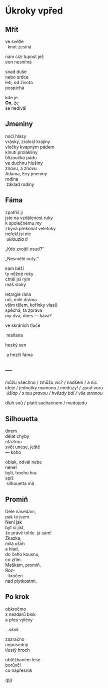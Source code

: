 Úkroky vpřed
============


Mřít
----

ve světle  
&nbsp;&nbsp;knot zesiná

nám cizí 
tupost jež  
eon nesnímá

snad duše  
nebo srdce  
letí, od života  
pospíchá

kde je  
**On**, že  
se nedívá!


Jmeniny
-------

nocí hlasy  
vrásky, zralost krajiny  
vločky kvapným pádem  
klnutí prolákliny  
blizoučko pádu  
ve duchnu hlušiny  
znovu, a znovu  
Adama, Evy jmeniny  
rodina  
&nbsp;základ rodiny


Fáma
----

zpatříš ji  
jste na vzdálenost ruky  
k společnému *my*  
zbývá překonat veletoky  
neřekl jsi nic  
&nbsp;*uklouzla ti*

„Kdo zvojtil osud?“

„Nesmělé noty.“

kam běží  
ty něžné roky  
chtěl jsi rým  
máš sloky

letargie rána  
oči, milé dráma  
vším tělem, kořínky vlasů  
spěchá, ta zpráva  
*my* dva, dnes — káva?  

ve skráních tluče

&nbsp;mañana

hezký sen

&nbsp;a hezčí fáma


—
-

můžu všechno / zmůžu víc? / nadšení / a nic  
ideje / jednotky mamonu / medúzy! / zpod voru  
&nbsp;*úšlap / s tou pravou / hvězdy bdí / vše stranou*

dluh snů / platit sacharinem / medojedu


Silhouetta
----------

dnem  
dělat chyby  
otázkou  
svět unese, ještě  
— koho

oblak, odvál nebe  
nene!  
bytí, trochu hra  
spíš  
&nbsp;silhouetta má


Promiň
------

Déle nasedám,  
pak to jsem.  
Není jak  
být si jist,  
že právě tohle
&nbsp;já sám!  
Zkazka,  
milá uším  
a hlad,  
do čeho kousnu,  
co zřím.  
Meškám, promiň.  
Roz-  
&nbsp;-kročen  
nad plytkostmi.  


Po krok
-------

obkročmo  
z nezdarů blok  
a přes výlevy

&nbsp;..*skok*

zázračno  
neposedný  
tlustý hroch  

obtěžkaném lese  
borůvčí  
co napřesrok


(pj)

